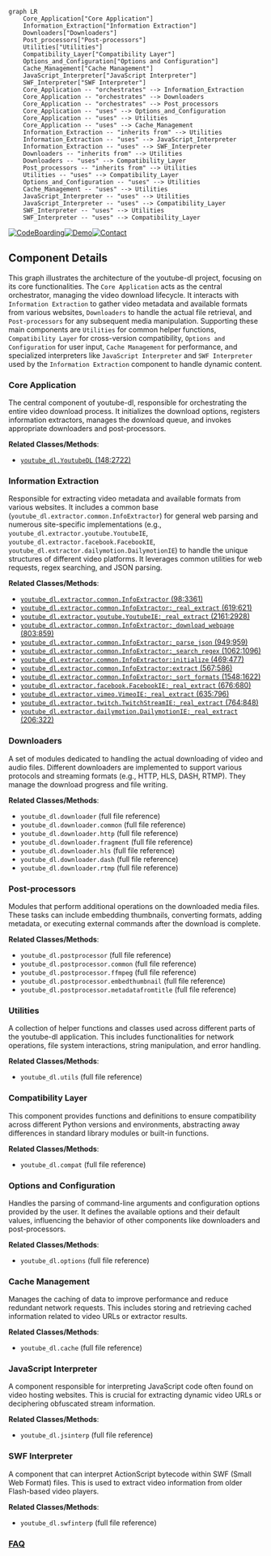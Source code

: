 ```mermaid
graph LR
    Core_Application["Core Application"]
    Information_Extraction["Information Extraction"]
    Downloaders["Downloaders"]
    Post_processors["Post-processors"]
    Utilities["Utilities"]
    Compatibility_Layer["Compatibility Layer"]
    Options_and_Configuration["Options and Configuration"]
    Cache_Management["Cache Management"]
    JavaScript_Interpreter["JavaScript Interpreter"]
    SWF_Interpreter["SWF Interpreter"]
    Core_Application -- "orchestrates" --> Information_Extraction
    Core_Application -- "orchestrates" --> Downloaders
    Core_Application -- "orchestrates" --> Post_processors
    Core_Application -- "uses" --> Options_and_Configuration
    Core_Application -- "uses" --> Utilities
    Core_Application -- "uses" --> Cache_Management
    Information_Extraction -- "inherits from" --> Utilities
    Information_Extraction -- "uses" --> JavaScript_Interpreter
    Information_Extraction -- "uses" --> SWF_Interpreter
    Downloaders -- "inherits from" --> Utilities
    Downloaders -- "uses" --> Compatibility_Layer
    Post_processors -- "inherits from" --> Utilities
    Utilities -- "uses" --> Compatibility_Layer
    Options_and_Configuration -- "uses" --> Utilities
    Cache_Management -- "uses" --> Utilities
    JavaScript_Interpreter -- "uses" --> Utilities
    JavaScript_Interpreter -- "uses" --> Compatibility_Layer
    SWF_Interpreter -- "uses" --> Utilities
    SWF_Interpreter -- "uses" --> Compatibility_Layer
```
[![CodeBoarding](https://img.shields.io/badge/Generated%20by-CodeBoarding-9cf?style=flat-square)](https://github.com/CodeBoarding/CodeBoarding)[![Demo](https://img.shields.io/badge/Try%20our-Demo-blue?style=flat-square)](https://www.codeboarding.org/demo)[![Contact](https://img.shields.io/badge/Contact%20us%20-%20contact@codeboarding.org-lightgrey?style=flat-square)](mailto:contact@codeboarding.org)

## Component Details

This graph illustrates the architecture of the youtube-dl project, focusing on its core functionalities. The `Core Application` acts as the central orchestrator, managing the video download lifecycle. It interacts with `Information Extraction` to gather video metadata and available formats from various websites, `Downloaders` to handle the actual file retrieval, and `Post-processors` for any subsequent media manipulation. Supporting these main components are `Utilities` for common helper functions, `Compatibility Layer` for cross-version compatibility, `Options and Configuration` for user input, `Cache Management` for performance, and specialized interpreters like `JavaScript Interpreter` and `SWF Interpreter` used by the `Information Extraction` component to handle dynamic content.

### Core Application
The central component of youtube-dl, responsible for orchestrating the entire video download process. It initializes the download options, registers information extractors, manages the download queue, and invokes appropriate downloaders and post-processors.


**Related Classes/Methods**:

- <a href="https://github.com/ytdl-org/youtube-dl/blob/master/youtube_dl/YoutubeDL.py#L148-L2722" target="_blank" rel="noopener noreferrer">`youtube_dl.YoutubeDL` (148:2722)</a>


### Information Extraction
Responsible for extracting video metadata and available formats from various websites. It includes a common base (`youtube_dl.extractor.common.InfoExtractor`) for general web parsing and numerous site-specific implementations (e.g., `youtube_dl.extractor.youtube.YoutubeIE`, `youtube_dl.extractor.facebook.FacebookIE`, `youtube_dl.extractor.dailymotion.DailymotionIE`) to handle the unique structures of different video platforms. It leverages common utilities for web requests, regex searching, and JSON parsing.


**Related Classes/Methods**:

- <a href="https://github.com/ytdl-org/youtube-dl/blob/master/youtube_dl/extractor/common.py#L98-L3361" target="_blank" rel="noopener noreferrer">`youtube_dl.extractor.common.InfoExtractor` (98:3361)</a>
- <a href="https://github.com/ytdl-org/youtube-dl/blob/master/youtube_dl/extractor/common.py#L619-L621" target="_blank" rel="noopener noreferrer">`youtube_dl.extractor.common.InfoExtractor:_real_extract` (619:621)</a>
- <a href="https://github.com/ytdl-org/youtube-dl/blob/master/youtube_dl/extractor/youtube.py#L2161-L2928" target="_blank" rel="noopener noreferrer">`youtube_dl.extractor.youtube.YoutubeIE:_real_extract` (2161:2928)</a>
- <a href="https://github.com/ytdl-org/youtube-dl/blob/master/youtube_dl/extractor/common.py#L803-L859" target="_blank" rel="noopener noreferrer">`youtube_dl.extractor.common.InfoExtractor:_download_webpage` (803:859)</a>
- <a href="https://github.com/ytdl-org/youtube-dl/blob/master/youtube_dl/extractor/common.py#L949-L959" target="_blank" rel="noopener noreferrer">`youtube_dl.extractor.common.InfoExtractor:_parse_json` (949:959)</a>
- <a href="https://github.com/ytdl-org/youtube-dl/blob/master/youtube_dl/extractor/common.py#L1062-L1096" target="_blank" rel="noopener noreferrer">`youtube_dl.extractor.common.InfoExtractor:_search_regex` (1062:1096)</a>
- <a href="https://github.com/ytdl-org/youtube-dl/blob/master/youtube_dl/extractor/common.py#L469-L477" target="_blank" rel="noopener noreferrer">`youtube_dl.extractor.common.InfoExtractor:initialize` (469:477)</a>
- <a href="https://github.com/ytdl-org/youtube-dl/blob/master/youtube_dl/extractor/common.py#L567-L586" target="_blank" rel="noopener noreferrer">`youtube_dl.extractor.common.InfoExtractor:extract` (567:586)</a>
- <a href="https://github.com/ytdl-org/youtube-dl/blob/master/youtube_dl/extractor/common.py#L1548-L1622" target="_blank" rel="noopener noreferrer">`youtube_dl.extractor.common.InfoExtractor:_sort_formats` (1548:1622)</a>
- <a href="https://github.com/ytdl-org/youtube-dl/blob/master/youtube_dl/extractor/facebook.py#L676-L680" target="_blank" rel="noopener noreferrer">`youtube_dl.extractor.facebook.FacebookIE:_real_extract` (676:680)</a>
- <a href="https://github.com/ytdl-org/youtube-dl/blob/master/youtube_dl/extractor/vimeo.py#L635-L796" target="_blank" rel="noopener noreferrer">`youtube_dl.extractor.vimeo.VimeoIE:_real_extract` (635:796)</a>
- <a href="https://github.com/ytdl-org/youtube-dl/blob/master/youtube_dl/extractor/twitch.py#L764-L848" target="_blank" rel="noopener noreferrer">`youtube_dl.extractor.twitch.TwitchStreamIE:_real_extract` (764:848)</a>
- <a href="https://github.com/ytdl-org/youtube-dl/blob/master/youtube_dl/extractor/dailymotion.py#L206-L322" target="_blank" rel="noopener noreferrer">`youtube_dl.extractor.dailymotion.DailymotionIE:_real_extract` (206:322)</a>


### Downloaders
A set of modules dedicated to handling the actual downloading of video and audio files. Different downloaders are implemented to support various protocols and streaming formats (e.g., HTTP, HLS, DASH, RTMP). They manage the download progress and file writing.


**Related Classes/Methods**:

- `youtube_dl.downloader` (full file reference)
- `youtube_dl.downloader.common` (full file reference)
- `youtube_dl.downloader.http` (full file reference)
- `youtube_dl.downloader.fragment` (full file reference)
- `youtube_dl.downloader.hls` (full file reference)
- `youtube_dl.downloader.dash` (full file reference)
- `youtube_dl.downloader.rtmp` (full file reference)


### Post-processors
Modules that perform additional operations on the downloaded media files. These tasks can include embedding thumbnails, converting formats, adding metadata, or executing external commands after the download is complete.


**Related Classes/Methods**:

- `youtube_dl.postprocessor` (full file reference)
- `youtube_dl.postprocessor.common` (full file reference)
- `youtube_dl.postprocessor.ffmpeg` (full file reference)
- `youtube_dl.postprocessor.embedthumbnail` (full file reference)
- `youtube_dl.postprocessor.metadatafromtitle` (full file reference)


### Utilities
A collection of helper functions and classes used across different parts of the youtube-dl application. This includes functionalities for network operations, file system interactions, string manipulation, and error handling.


**Related Classes/Methods**:

- `youtube_dl.utils` (full file reference)


### Compatibility Layer
This component provides functions and definitions to ensure compatibility across different Python versions and environments, abstracting away differences in standard library modules or built-in functions.


**Related Classes/Methods**:

- `youtube_dl.compat` (full file reference)


### Options and Configuration
Handles the parsing of command-line arguments and configuration options provided by the user. It defines the available options and their default values, influencing the behavior of other components like downloaders and post-processors.


**Related Classes/Methods**:

- `youtube_dl.options` (full file reference)


### Cache Management
Manages the caching of data to improve performance and reduce redundant network requests. This includes storing and retrieving cached information related to video URLs or extractor results.


**Related Classes/Methods**:

- `youtube_dl.cache` (full file reference)


### JavaScript Interpreter
A component responsible for interpreting JavaScript code often found on video hosting websites. This is crucial for extracting dynamic video URLs or deciphering obfuscated stream information.


**Related Classes/Methods**:

- `youtube_dl.jsinterp` (full file reference)


### SWF Interpreter
A component that can interpret ActionScript bytecode within SWF (Small Web Format) files. This is used to extract video information from older Flash-based video players.


**Related Classes/Methods**:

- `youtube_dl.swfinterp` (full file reference)




### [FAQ](https://github.com/CodeBoarding/GeneratedOnBoardings/tree/main?tab=readme-ov-file#faq)